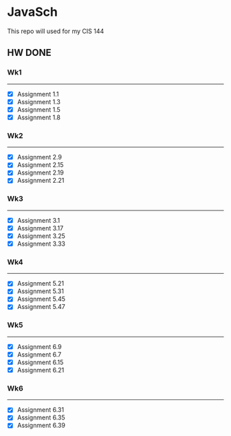 # JavaSch

This repo will used for my CIS 144

## HW DONE

### Wk1

---

- [x] Assignment 1.1
- [x] Assignment 1.3
- [x] Assignment 1.5
- [x] Assignment 1.8

### Wk2

---

- [x] Assignment 2.9
- [x] Assignment 2.15
- [x] Assignment 2.19
- [x] Assignment 2.21

### Wk3

---

- [x] Assignment 3.1
- [x] Assignment 3.17
- [x] Assignment 3.25
- [x] Assignment 3.33

### Wk4

---

- [x] Assignment 5.21
- [x] Assignment 5.31
- [x] Assignment 5.45
- [x] Assignment 5.47

### Wk5

---

- [x] Assignment 6.9
- [x] Assignment 6.7
- [x] Assignment 6.15
- [x] Assignment 6.21

### Wk6

---

- [x] Assignment 6.31
- [x] Assignment 6.35
- [x] Assignment 6.39
